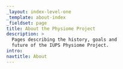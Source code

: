 ```yaml
---
_layout: index-level-one
_template: about-index
_fieldset: page
title: About the Physiome Project
description: >
  Pages describing the history, goals and
  future of the IUPS Physiome Project.
intro:
navtitle: About
---
```

